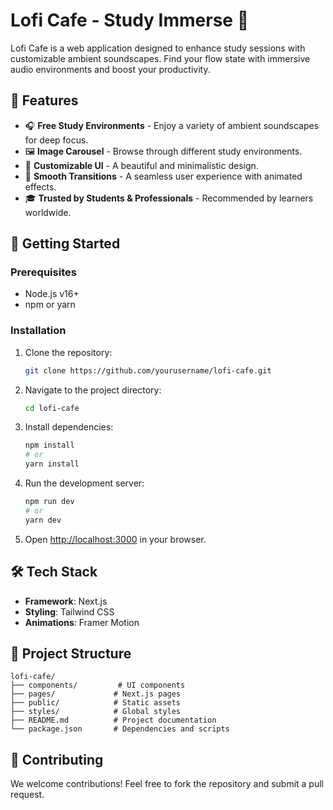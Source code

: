 # Lofi Cafe - Study Immerse 🎵

Lofi Cafe is a web application designed to enhance study sessions with customizable ambient soundscapes. Find your flow state with immersive audio environments and boost your productivity.

## 🌟 Features

- 🎧 **Free Study Environments** - Enjoy a variety of ambient soundscapes for deep focus.
- 🖼️ **Image Carousel** - Browse through different study environments.
- 🎨 **Customizable UI** - A beautiful and minimalistic design.
- 🔄 **Smooth Transitions** - A seamless user experience with animated effects.
- 🎓 **Trusted by Students & Professionals** - Recommended by learners worldwide.


## 🚀 Getting Started

### Prerequisites
- Node.js v16+
- npm or yarn

### Installation

1. Clone the repository:
   ```sh
   git clone https://github.com/yourusername/lofi-cafe.git
   ```

2. Navigate to the project directory:
   ```sh
   cd lofi-cafe
   ```

3. Install dependencies:
   ```sh
   npm install
   # or
   yarn install
   ```

4. Run the development server:
   ```sh
   npm run dev
   # or
   yarn dev
   ```

5. Open [http://localhost:3000](http://localhost:3000) in your browser.

## 🛠️ Tech Stack

- **Framework**: Next.js
- **Styling**: Tailwind CSS
- **Animations**: Framer Motion

## 📂 Project Structure

```
lofi-cafe/
├── components/         # UI components
├── pages/             # Next.js pages
├── public/            # Static assets
├── styles/            # Global styles
├── README.md          # Project documentation
└── package.json       # Dependencies and scripts
```

## 🙌 Contributing

We welcome contributions! Feel free to fork the repository and submit a pull request.
